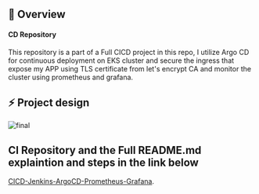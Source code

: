 ## :scroll: Overview

#### CD Repository
This repository is a part of a Full CICD project in this repo, I utilize Argo CD for continuous deployment on EKS cluster and secure the ingress that expose my APP using TLS certificate from let's encrypt CA and monitor the cluster using prometheus and grafana.

## :zap: Project design

![final](https://github.com/AbdelrhmanAli123/CICD-Jenkins-ArgoCD-Prometheus-Grafana/assets/133269614/5930bb9f-7c1e-41ee-b7c6-6e599c078a41)

## CI Repository and the Full README.md explaintion and steps in the link below 
[CICD-Jenkins-ArgoCD-Prometheus-Grafana](https://github.com/AbdelrhmanAli123/CICD-Jenkins-ArgoCD-Prometheus-Grafana).

